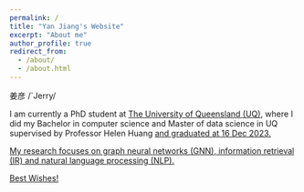 ```yaml
---
permalink: /
title: "Yan Jiang's Website"
excerpt: "About me"
author_profile: true
redirect_from: 
  - /about/
  - /about.html
---
```


姜彦 /`Jerry/

I am currently a PhD student at <a href="https://www.uq.edu.au" target="_blank"> The University of Queensland (UQ)</a>, where I did my Bachelor in computer science and Master of data science in UQ supervised by Professor Helen Huang <a href="http://staff.itee.uq.edu.au/huang/" target="_blank"> and graduated at 16 Dec 2023.

My research focuses on graph neural networks (GNN), information retrieval (IR) and natural language processing (NLP).

Best Wishes!
